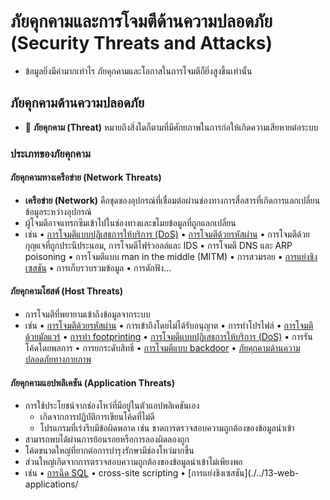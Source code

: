 
# ภัยคุกคามและการโจมตีด้านความปลอดภัย (Security Threats and Attacks)

- ข้อมูลยิ่งมีค่ามากเท่าไร ภัยคุกคามและโอกาสในการโจมตีก็ยิ่งสูงขึ้นเท่านั้น

## ภัยคุกคามด้านความปลอดภัย

- 📝 **ภัยคุกคาม (Threat)** หมายถึงสิ่งใดก็ตามที่มีศักยภาพในการก่อให้เกิดความเสียหายต่อระบบ

### ประเภทของภัยคุกคาม

#### ภัยคุกคามทางเครือข่าย (Network Threats)

- **เครือข่าย (Network)** คือชุดของอุปกรณ์ที่เชื่อมต่อผ่านช่องทางการสื่อสารที่เกิดการแลกเปลี่ยนข้อมูลระหว่างอุปกรณ์
- ผู้โจมตีอาจแทรกซึมเข้าไปในช่องทางและขโมยข้อมูลที่ถูกแลกเปลี่ยน
- เช่น • [การโจมตีแบบปฏิเสธการให้บริการ (DoS)](./../13-web-applications/denial-of-service.md) • [การโจมตีด้วยรหัสผ่าน](./../06-system-hacking/cracking-passwords-overview.md) • การโจมตีด้วยกุญแจที่ถูกประนีประนอม, การโจมตีไฟร์วอลล์และ IDS • การโจมตี DNS และ ARP poisoning • การโจมตีแบบ man in the middle (MITM) • การสวมรอย • [การแย่งชิงเซสชัน](./../13-web-applications/session-hijacking.md) • การเก็บรวบรวมข้อมูล • การดักฟัง...

#### ภัยคุกคามโฮสต์ (Host Threats)

- การโจมตีที่พยายามเข้าถึงข้อมูลจากระบบ
- เช่น • [การโจมตีด้วยรหัสผ่าน](./../06-system-hacking/cracking-passwords-overview.md) • การเข้าถึงโดยไม่ได้รับอนุญาต • การทำโปรไฟล์ • [การโจมตีด้วยมัลแวร์](./../07-malware/malware-overview.md) • [การทำ footprinting](./../02-footprinting/footprinting-overview.md) • [การโจมตีแบบปฏิเสธการให้บริการ (DoS)](./../13-web-applications/denial-of-service.md) • การรันโค้ดโดยพลการ • การยกระดับสิทธิ์ • [การโจมตีแบบ backdoor](./../07-malware/malware-overview.md#backdoor) • [ภัยคุกคามด้านความปลอดภัยทางกายภาพ](./physical-security.md)

#### ภัยคุกคามแอปพลิเคชัน (Application Threats)

- การใช้ประโยชน์จากช่องโหว่ที่มีอยู่ในตัวแอปพลิเคชันเอง
  - เกิดจากการปฏิบัติการเขียนโค้ดที่ไม่ดี
  - โปรแกรมที่เร่งรีบมีข้อผิดพลาด เช่น ขาดการตรวจสอบความถูกต้องของข้อมูลนำเข้า
- สามารถพบได้ผ่านการย้อนรอยหรือการลองผิดลองถูก
- โค้ดขนาดใหญ่ที่ยากต่อการบำรุงรักษามีช่องโหว่มากขึ้น
- ส่วนใหญ่เกิดจากการตรวจสอบความถูกต้องของข้อมูลนำเข้าไม่เพียงพอ
- เช่น • [การฉีด SQL](./../14-sql-injection/sql-injection-overview.md) • cross-site scripting • [การแย่งชิงเซสชัน](./../13-web-applications/
